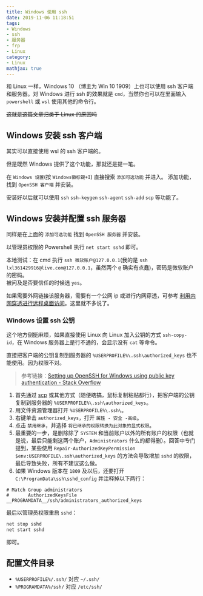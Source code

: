 ```yaml
---
title: Windows 使用 ssh
date: 2019-11-06 11:18:51
tags:
- Windows
- ssh
- 服务器
- frp
- Linux
category:
- Linux
mathjax: true
---
```


和 Linux 一样，Windows 10 （博主为 Win 10 1909）上也可以使用 ssh 客户端和服务器。对 Windows 进行 ssh 的效果就是 `cmd`，当然你也可以在里面输入 `powershell` 或 `wsl` 使用其他的命令行。

~~这就是这篇文章归类于 Linux 的原因吗~~

## Windows 安装 ssh 客户端

其实可以直接使用 wsl 的 ssh 客户端的。

但是既然 Windows 提供了这个功能，那就还是提一笔。

在 `Windows 设置`(按 `Windows徽标键+I`) 直接搜索 `添加可选功能` 并进入。 添加功能，找到 `OpenSSH 客户端` 并安装。

安装好以后就可以使用 `ssh` `ssh-keygen` `ssh-agent` `ssh-add` `scp` 等功能了。

## Windows 安装并配置 ssh 服务器

同样是在上面的 `添加可选功能` 找到 `OpenSSH 服务器` 并安装。

以管理员权限的 Powershell 执行 `net start sshd` 即可。

本地测试：在 cmd 执行 `ssh 微软账户@127.0.0.1`(我的是 `ssh lxl361429916@live.com@127.0.0.1`，虽然两个 `@` 确实有点蠢)，密码是微软账户的密码。  
被问及是否要信任的时候选 `yes`。

如果需要外网链接该服务器，需要有一个公网 ip 或进行内网穿透，可参考 [利用内网穿透进行远程桌面访问](../use-remote-desktop-with-frp/)。这里就不多说了。

### Windows 设置 ssh 公钥


这个地方倒挺麻烦，如果直接使用 Linux 向 Linux 加入公钥的方式 `ssh-copy-id`，在 Windows 服务器上是行不通的，会显示没有 `cat` 等命令。

直接把客户端的公钥复制到服务器的 `%USERPROFILE%\.ssh\authorized_keys` 也不能使用。因为权限不对。

> 参考链接：[Setting up OpenSSH for Windows using public key authentication - Stack Overflow](https://stackoverflow.com/a/50502015)

1. 首先通过 [scp](../download-file-on-server/#scp-命令通过-ssh-在服务器和本地互传文件) 或其他方式（随便瞎搞，鼠标复制粘贴都行），把客户端的公钥复制到服务器的 `%USERPROFILE%\.ssh\authorized_keys`。
2. 用文件资源管理器打开 `%USERPROFILE%\.ssh\`。
3. 右键单击 `authorized_keys`，打开 `属性 - 安全 -高级`。
4. 点击 `禁用继承`，并选择 `将已继承的权限转换为此对象的显式权限`。
5. 最重要的一步，是删除除了 `SYSTEM` 和当前账户以外的所有账户的权限（也就是说，最后只能剩这两个账户，`Administrators` 什么的都得删）。回答中专门提到，某些使用 `Repair-AuthorizedKeyPermission $env:USERPROFILE\.ssh\authorized_keys` 的方法会导致增加 `sshd` 的权限，最后导致失败，所有不建议这么做。
6. 如果 Windows 版本在 `1809` 及以后，还要打开 `C:\ProgramData\ssh\sshd_config` 并注释掉以下两行：

```
# Match Group administrators                                                    
#       AuthorizedKeysFile __PROGRAMDATA__/ssh/administrators_authorized_keys  
```

最后以管理员权限重启 `sshd`：

```cmd
net stop sshd
net start sshd
```

即可。

## 配置文件目录

* `%USERPROFILE%/.ssh/` 对应 `~/.ssh/`
* `%PROGRAMDATA%/ssh/` 对应 `/etc/ssh/`
